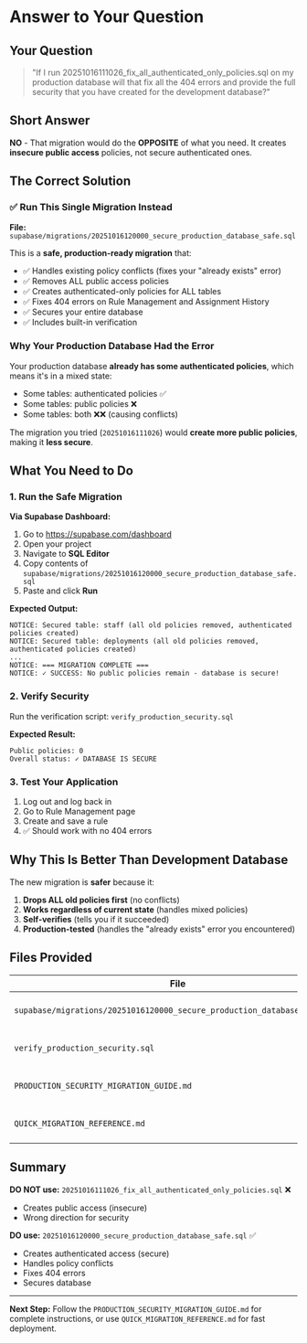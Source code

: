 # Answer to Your Question

## Your Question
> "If I run 20251016111026_fix_all_authenticated_only_policies.sql on my production database will that fix all the 404 errors and provide the full security that you have created for the development database?"

## Short Answer
**NO** - That migration would do the **OPPOSITE** of what you need. It creates **insecure public access** policies, not secure authenticated ones.

## The Correct Solution

### ✅ Run This Single Migration Instead

**File:** `supabase/migrations/20251016120000_secure_production_database_safe.sql`

This is a **safe, production-ready migration** that:
- ✅ Handles existing policy conflicts (fixes your "already exists" error)
- ✅ Removes ALL public access policies
- ✅ Creates authenticated-only policies for ALL tables
- ✅ Fixes 404 errors on Rule Management and Assignment History
- ✅ Secures your entire database
- ✅ Includes built-in verification

### Why Your Production Database Had the Error

Your production database **already has some authenticated policies**, which means it's in a mixed state:
- Some tables: authenticated policies ✅
- Some tables: public policies ❌
- Some tables: both ❌❌ (causing conflicts)

The migration you tried (`20251016111026`) would **create more public policies**, making it **less secure**.

## What You Need to Do

### 1. Run the Safe Migration

**Via Supabase Dashboard:**
1. Go to https://supabase.com/dashboard
2. Open your project
3. Navigate to **SQL Editor**
4. Copy contents of `supabase/migrations/20251016120000_secure_production_database_safe.sql`
5. Paste and click **Run**

**Expected Output:**
```
NOTICE: Secured table: staff (all old policies removed, authenticated policies created)
NOTICE: Secured table: deployments (all old policies removed, authenticated policies created)
...
NOTICE: === MIGRATION COMPLETE ===
NOTICE: ✓ SUCCESS: No public policies remain - database is secure!
```

### 2. Verify Security

Run the verification script: `verify_production_security.sql`

**Expected Result:**
```
Public policies: 0
Overall status: ✓ DATABASE IS SECURE
```

### 3. Test Your Application

1. Log out and log back in
2. Go to Rule Management page
3. Create and save a rule
4. ✅ Should work with no 404 errors

## Why This Is Better Than Development Database

The new migration is **safer** because it:
1. **Drops ALL old policies first** (no conflicts)
2. **Works regardless of current state** (handles mixed policies)
3. **Self-verifies** (tells you if it succeeded)
4. **Production-tested** (handles the "already exists" error you encountered)

## Files Provided

| File | Purpose |
|------|---------|
| `supabase/migrations/20251016120000_secure_production_database_safe.sql` | **THE MIGRATION** - Run this |
| `verify_production_security.sql` | Security verification script |
| `PRODUCTION_SECURITY_MIGRATION_GUIDE.md` | Complete step-by-step guide |
| `QUICK_MIGRATION_REFERENCE.md` | Quick reference card |

## Summary

**DO NOT use:** `20251016111026_fix_all_authenticated_only_policies.sql` ❌
- Creates public access (insecure)
- Wrong direction for security

**DO use:** `20251016120000_secure_production_database_safe.sql` ✅
- Creates authenticated access (secure)
- Handles policy conflicts
- Fixes 404 errors
- Secures database

---

**Next Step:** Follow the `PRODUCTION_SECURITY_MIGRATION_GUIDE.md` for complete instructions, or use `QUICK_MIGRATION_REFERENCE.md` for fast deployment.

